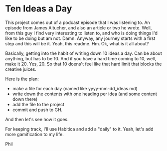 Ten Ideas a Day
===============

This project comes out of a podcast episode that I was listening to.
An episode from James Altucher, and also an article or two he wrote.
Well, from this guy I find very interesting to listen to, and who is doing things I'd like to be doing but am not. Damn.
Anyway, any journey starts with a first step and this will be it.
Yeah, this readme. Hm. Ok, what is it all about?

Basically, getting into the habit of writing down 10 ideas a day.
Can be about anything, but has to be 10.
And if you have a hard time coming to 10, well, make it 20.
Yes, 20. So that 10 doens't feel like that hard limit that blocks the creative juices.

Here is the plan:

- make a file for each day (named like yyyy-mm-dd_ideas.md)
- write down the contents with one heading per idea (and some content down there)
- add the file to the project
- commit and push to GH.

And then let's see how it goes.

For keeping track, I'll use Habitica and add a "daily" to it. Yeah, let's add more gamification to my life.

Phil
